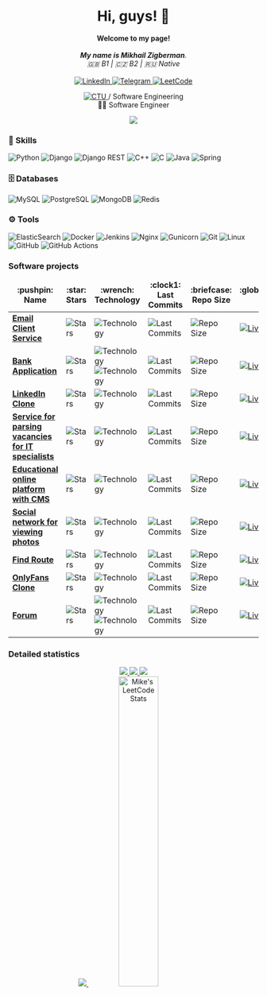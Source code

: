<h1 align="center">Hi, guys! 👋 </h1>
    <!-- <img src="https://github.com/wervlad/wervlad/assets/24524555/766d336d-b87d-44ba-807c-c51de2bc6b4d" width="28px" alt="👋"> -->

<p align="center">
    <b>Welcome to my page!</b><br><br>
    <i>
        <strong>My name is Mikhail Zigberman</strong>.<br>
        🇬🇧 B1 | 🇨🇿 B2 | 🇷🇺 Native<br>
    </i><br>
    <a href="https://www.linkedin.com/in/mzigberman/">
        <img src="https://img.shields.io/badge/LinkedIn-blue?style=flat-square&logo=linkedin" alt="LinkedIn">
    </a>
    <a href="https://t.me/mikezigberman">
        <img src="https://img.shields.io/badge/Telegram-blue?style=flat-square&logo=telegram" alt="Telegram">
    </a>
    <a href="https://leetcode.com/mikezigberman/">
        <img src="https://img.shields.io/badge/LeetCode-blue?style=flat-square&logo=LeetCode" alt="LeetCode">
    </a>
</p>

<p align="center">
  <a href="https://fit.cvut.cz/en">
        <img src="https://img.shields.io/badge/-Czech_Technical%20University-informational" alt="CTU">
    </a>
  / Software Engineering
  <br>
  🧑‍💻 Software Engineer
</p>

<p align="center">
  <a href="https://github.com/mikezigberman">
    <img src="https://komarev.com/ghpvc/?username=mikezigberman&color=blue&style=flat)" />
  </a>
</p>

### 🔧 Skills

![Python](https://img.shields.io/badge/Python-black?style=for-the-badge&logo=python&logoColor=blue)
![Django](https://img.shields.io/badge/Django-092E20?style=for-the-badge&logo=django&logoColor=green)
![Django REST](https://img.shields.io/badge/django%20rest-ff1709?style=for-the-badge&logo=django&logoColor=white)
![C++](https://img.shields.io/badge/C%2B%2B-00599C?style=for-the-badge&logo=c%2B%2B&logoColor=white)
![C](https://img.shields.io/badge/C-00599C?style=for-the-badge&logo=c&logoColor=white)
![Java](https://img.shields.io/badge/Java-D00000?style=for-the-badge&logo=openjdk&logoColor=white)
![Spring](https://img.shields.io/badge/spring-%236DB33F.svg?style=for-the-badge&logo=spring&logoColor=white)
<!-- ![CMake](https://img.shields.io/badge/CMake-%23008FBA.svg?style=for-the-badge&logo=cmake&logoColor=white) -->

### 🗄️ Databases

![MySQL](https://img.shields.io/badge/mysql-%2300f.svg?style=for-the-badge&logo=mysql&logoColor=white)
![PostgreSQL](https://img.shields.io/badge/postgresql-%23316192.svg?style=for-the-badge&logo=postgresql&logoColor=white)
![MongoDB](https://img.shields.io/badge/MongoDB-%234ea94b.svg?style=for-the-badge&logo=mongodb&logoColor=white)
![Redis](https://img.shields.io/badge/redis-CC0000.svg?&style=for-the-badge&logo=redis&logoColor=white)

### ⚙️ Tools

![ElasticSearch](https://img.shields.io/badge/-ElasticSearch-005571?style=for-the-badge&logo=elasticsearch)
![Docker](https://img.shields.io/badge/Docker-2CA5E0?style=for-the-badge&logo=docker&logoColor=white)
![Jenkins](https://img.shields.io/badge/jenkins-%232C5263.svg?style=for-the-badge&logo=jenkins&logoColor=white)
![Nginx](https://img.shields.io/badge/nginx-%23009639.svg?style=for-the-badge&logo=nginx&logoColor=white)
![Gunicorn](https://img.shields.io/badge/gunicorn-%298729.svg?style=for-the-badge&logo=gunicorn&logoColor=white)
![Git](https://img.shields.io/badge/git-%23F05033.svg?style=for-the-badge&logo=git&logoColor=white)
![Linux](https://img.shields.io/badge/Linux-FCC624?style=for-the-badge&logo=linux&logoColor=black)
![GitHub](https://img.shields.io/badge/github-%23121011.svg?style=for-the-badge&logo=github&logoColor=white)
![GitHub Actions](https://img.shields.io/badge/github%20actions-%232671E5.svg?style=for-the-badge&logo=githubactions&logoColor=white)

<!-- ### 🏆 Awards: 
* Best 'Programming technology' section presentation award 'Congress of Young Scientists' :clock130: 2021
* Prize-winner in Software Engineering student olympiad 'Ya-Professional' :clock130: 2021, 2022
* Prize-winner in Mathematics school olympiad 'Phystech' :clock130: 2019, 2020
* Honored graduate of Samsung IT School :clock130: 2016 -->

<!-- ### 🖼️ Certificates: 
* Best 'Programming technology' section presentation award 'Congress of Young Scientists' :clock130: 2021
* Prize-winner in Software Engineering student olympiad 'Ya-Professional' :clock130: 2021, 2022
* Prize-winner in Mathematics school olympiad 'Phystech' :clock130: 2019, 2020
* Honored graduate of Samsung IT School :clock130: 2016 -->

### Software projects

<table>
    <thead align="center">
        <tr border: none;>
            <td>
                <b>:pushpin: Name</b>
            </td>
            <td>
                <b>:star: Stars</b>
            </td>
            <td>
                <b>:wrench: Technology</b>
            </td>
            <td>
                <b>:clock1: Last Commits</b>
            </td>
            <td>
                <b>:briefcase: Repo Size</b>
            </td>
            <td>
                <b>:globe_with_meridians: Live Link</b>
            </td>
        </tr>
    </thead>
    <tbody>
        <tr>
            <td>
                <a href="https://github.com/mikezigberman/sw_pjv"> 
                    <b>Email Client Service</b>
                </a>
            </td>
            <td>
                <img alt="Stars" src="https://img.shields.io/github/stars/mikezigberman/sw_pjv"/>
            </td>
            <td>
                <img alt="Technology" src="https://img.shields.io/badge/-Java-D00000"/>
            </td>
            <td>
                <img alt="Last Commits" src="https://img.shields.io/github/last-commit/mikezigberman/sw_pjv"/>
            </td>
            <td>
                <img alt="Repo Size" src="https://img.shields.io/github/repo-size/mikezigberman/sw_pjv"/>
            </td>
            <td>
                <a href="https://mikezigberman.github.io/sw_pjv/">
                    <img alt="Live Link" src="https://img.shields.io/website?down_color=lightgrey&down_message=offline&up_color=blue&up_message=online&url=https%3A%2F%2Fmikezigberman.github.io/sw_pjv"/>
                </a>
            </td>
        </tr>
        <tr>
            <td>
                <a href="https://github.com/mikezigberman/sw_eja"> 
                    <b>Bank Application</b>
                </a>
            </td>
            <td>
                <img alt="Stars" src="https://img.shields.io/github/stars/mikezigberman/sw_eja"/>
            </td>
            <td>
                <img alt="Technology" src="https://img.shields.io/badge/-Java-D00000"/>
                <img alt="Technology" src="https://img.shields.io/badge/-Javascript-yellow"/>
            </td>
            <td>
                <img alt="Last Commits" src="https://img.shields.io/github/last-commit/mikezigberman/sw_eja"/>
            </td>
            <td>
                <img alt="Repo Size" src="https://img.shields.io/github/repo-size/mikezigberman/sw_eja"/>
            </td>
            <td>
                <a href="https://mikezigberman.github.io/sw_eja/">
                    <img alt="Live Link" src="https://img.shields.io/website?down_color=lightgrey&down_message=offline&up_color=blue&up_message=online&url=https%3A%2F%2Fmikezigberman.github.io/sw_eja"/>
                </a>
            </td>
        </tr>
        <tr>
            <td>
                <a href="https://github.com/mikezigberman/sw_tjv"> 
                    <b>LinkedIn Clone</b>
                </a>
            </td>
            <td>
                <img alt="Stars" src="https://img.shields.io/github/stars/mikezigberman/sw_tjv"/>
            </td>
            <td>
                <img alt="Technology" src="https://img.shields.io/badge/-Java-D00000"/>
            </td>
            <td>
                <img alt="Last Commits" src="https://img.shields.io/github/last-commit/mikezigberman/sw_tjv"/>
            </td>
            <td>
                <img alt="Repo Size" src="https://img.shields.io/github/repo-size/mikezigberman/sw_tjv"/>
            </td>
            <td>
                <a href="https://mikezigberman.github.io/sw_tjv/">
                    <img alt="Live Link" src="https://img.shields.io/website?down_color=lightgrey&down_message=offline&up_color=blue&up_message=online&url=https%3A%2F%2Fmikezigberman.github.io/sw_tjv"/>
                </a>
            </td>
        </tr>
        <tr>
            <td>
                <a href="https://github.com/mikezigberman/sw_dbs"> 
                    <b>Service for parsing vacancies for IT specialists</b>
                </a>
            </td>
            <td>
                <img alt="Stars" src="https://img.shields.io/github/stars/mikezigberman/sw_dbs"/>
            </td>
            <td>
                <img alt="Technology" src="https://img.shields.io/badge/-PostgreSQL-0000F5"/>
            </td>
            <td>
                <img alt="Last Commits" src="https://img.shields.io/github/last-commit/mikezigberman/sw_dbs"/>
            </td>
            <td>
                <img alt="Repo Size" src="https://img.shields.io/github/repo-size/mikezigberman/sw_dbs"/>
            </td>
            <td>
                <a href="https://mikezigberman.github.io/sw_dbs/">
                    <img alt="Live Link" src="https://img.shields.io/website?down_color=lightgrey&down_message=offline&up_color=blue&up_message=online&url=https%3A%2F%2Fmikezigberman.github.io/sw_dbs"/>
                </a>
            </td>
        </tr>
        <tr>
            <td>
                <a href="https://github.com/mikezigberman/educational_online_platform"> 
                    <b>Educational online platform with CMS</b>
                </a>
            </td>
            <td>
                <img alt="Stars" src="https://img.shields.io/github/stars/mikezigberman/educational_online_platform"/>
            </td>
            <td>
                <img alt="Technology" src="https://img.shields.io/badge/-Python-blue"/>
            </td>
            <td>
                <img alt="Last Commits" src="https://img.shields.io/github/last-commit/mikezigberman/educational_online_platform"/>
            </td>
            <td>
                <img alt="Repo Size" src="https://img.shields.io/github/repo-size/mikezigberman/educational_online_platform"/>
            </td>
            <td>
                <a href="https://mikezigberman.github.io/educational_online_platform/">
                    <img alt="Live Link" src="https://img.shields.io/website?down_color=lightgrey&down_message=offline&up_color=blue&up_message=online&url=https%3A%2F%2Fmikezigberman.github.io/educational_online_platform"/>
                </a>
            </td>
        </tr>
        <tr>
            <td>
                <a href="https://github.com/mikezigberman/social_network"> 
                    <b>Social network for viewing photos</b>
                </a>
            </td>
            <td>
                <img alt="Stars" src="https://img.shields.io/github/stars/mikezigberman/social_network"/>
            </td>
            <td>
                <img alt="Technology" src="https://img.shields.io/badge/-Python-blue"/>
            </td>
            <td>
                <img alt="Last Commits" src="https://img.shields.io/github/last-commit/mikezigberman/social_network"/>
            </td>
            <td>
                <img alt="Repo Size" src="https://img.shields.io/github/repo-size/mikezigberman/social_network"/>
            </td>
            <td>
                <a href="https://mikezigberman.github.io/social_network/">
                    <img alt="Live Link" src="https://img.shields.io/website?down_color=lightgrey&down_message=offline&up_color=blue&up_message=online&url=https%3A%2F%2Fmikezigberman.github.io/social_network"/>
                </a>
            </td>
        </tr>
        <tr>
            <td>
                <a href="https://github.com/mikezigberman/building_and_planning_routes"> 
                    <b>Find Route</b>
                </a>
            </td>
            <td>
                <img alt="Stars" src="https://img.shields.io/github/stars/mikezigberman/building_and_planning_routes"/>
            </td>
            <td>
                <img alt="Technology" src="https://img.shields.io/badge/-Python-blue"/>
            </td>
            <td>
                <img alt="Last Commits" src="https://img.shields.io/github/last-commit/mikezigberman/building_and_planning_routes"/>
            </td>
            <td>
                <img alt="Repo Size" src="https://img.shields.io/github/repo-size/mikezigberman/building_and_planning_routes"/>
            </td>
            <td>
                <a href="https://mikezigberman.github.io/building_and_planning_routes/">
                    <img alt="Live Link" src="https://img.shields.io/website?down_color=lightgrey&down_message=offline&up_color=blue&up_message=online&url=https%3A%2F%2Fmikezigberman.github.io/building_and_planning_routes"/>
                </a>
            </td>
        </tr>
        <tr>
            <td>
                <a href="https://github.com/mikezigberman/onlyfansclone"> 
                    <b>OnlyFans Clone</b>
                </a>
            </td>
            <td>
                <img alt="Stars" src="https://img.shields.io/github/stars/mikezigberman/onlyfansclone"/>
            </td>
            <td>
                <img alt="Technology" src="https://img.shields.io/badge/-Python-blue"/>
            </td>
            <td>
                <img alt="Last Commits" src="https://img.shields.io/github/last-commit/mikezigberman/onlyfansclone"/>
            </td>
            <td>
                <img alt="Repo Size" src="https://img.shields.io/github/repo-size/mikezigberman/onlyfansclone"/>
            </td>
            <td>
                <a href="https://mikezigberman.github.io/onlyfansclone/">
                    <img alt="Live Link" src="https://img.shields.io/website?down_color=lightgrey&down_message=offline&up_color=blue&up_message=online&url=https%3A%2F%2Fmikezigberman.github.io/onlyfansclone"/>
                </a>
            </td>
        </tr>
        <tr>
            <td>
                <a href="https://github.com/mikezigberman/forumforgamersdjango"> 
                    <b>Forum</b>
                </a>
            </td>
            <td>
                <img alt="Stars" src="https://img.shields.io/github/stars/mikezigberman/forumforgamersdjango"/>
            </td>
            <td>
                <img alt="Technology" src="https://img.shields.io/badge/-Python-blue"/>
                <img alt="Technology" src="https://img.shields.io/badge/-Javascript-yellow"/>
            </td>
            <td>
                <img alt="Last Commits" src="https://img.shields.io/github/last-commit/mikezigberman/forumforgamersdjango"/>
            </td>
            <td>
                <img alt="Repo Size" src="https://img.shields.io/github/repo-size/mikezigberman/forumforgamersdjango"/>
            </td>
            <td>
                <a href="https://mikezigberman.github.io/forumforgamersdjango/">
                    <img alt="Live Link" src="https://img.shields.io/website?down_color=lightgrey&down_message=offline&up_color=blue&up_message=online&url=https%3A%2F%2Fmikezigberman.github.io/forumforgamersdjango"/>
                </a>
            </td>
        </tr>
    </tbody>
</table>
             
### Detailed statistics
<p align="center">
    <a href="https://github.com/mikezigberman">
        <img src="http://github-profile-summary-cards.vercel.app/api/cards/profile-details?username=mikezigberman&theme=dark" />
    </a>
    <a href="https://github.com/mikezigberman">
        <img src="https://github-readme-streak-stats.herokuapp.com/?user=mikezigberman&hide_border=true&card_width=338&theme=dark"/>
    </a>
    <a href="https://github.com/mikezigberman">
        <img src="http://github-profile-summary-cards.vercel.app/api/cards/stats?username=mikezigberman&theme=dark" />
    </a>
    <br>
    <a href="https://github.com/mikezigberman/github-readme-stats">
        <img src="https://github-readme-stats.vercel.app/api/top-langs/?username=mikezigberman&layout=compact&theme=dark&hide_border=true&card_width=338"/>
    </a>
    <a>
        <img src="https://stats.justsong.cn/api/leetcode/?username=mikezigberman&theme=dark2&card_width=338" alt="Mike's LeetCode Stats" width="40%"/>
    </a>
</p>
<br>
